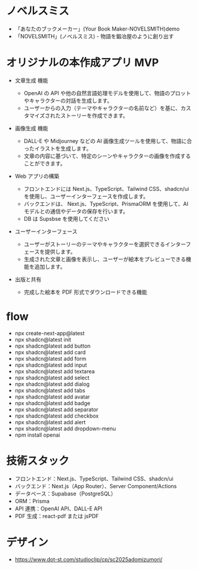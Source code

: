 # ノベルスミス

- 「あなたのブックメーカー」(Your Book Maker-NOVELSMITH)demo
- 「NOVELSMITH」(ノベルスミス) - 物語を鍛冶屋のように創り出す

# オリジナルの本作成アプリ MVP

- 文章生成 機能

  - OpenAI の API や他の自然言語処理モデルを使用して、物語のプロットやキャラクターの対話を生成します。
  - ユーザーからの入力（テーマやキャラクターの名前など）を基に、カスタマイズされたストーリーを作成できます。

- 画像生成 機能

  - DALL-E や Midjourney などの AI 画像生成ツールを使用して、物語に合ったイラストを生成します。
  - 文章の内容に基づいて、特定のシーンやキャラクターの画像を作成することができます。

- Web アプリの構築

  - フロントエンドには Next.js、TypeScript、Tailwind CSS、shadcn/ui を使用し、ユーザーインターフェースを作成します。
  - バックエンドは、 Next.js、TypeScript、PrismaORM を使用して、AI モデルとの通信やデータの保存を行います。
  - DB は Supsbse を使用してください

- ユーザーインターフェース

  - ユーザーがストーリーのテーマやキャラクターを選択できるインターフェースを提供します。
  - 生成された文章と画像を表示し、ユーザーが絵本をプレビューできる機能を追加します。

- 出版と共有
  - 完成した絵本を PDF 形式でダウンロードできる機能
  <!-- - オンラインで共有できる機能 -->

# flow

- npx create-next-app@latest
- npx shadcn@latest init
- npx shadcn@latest add button
- npx shadcn@latest add card
- npx shadcn@latest add form
- npx shadcn@latest add input
- npx shadcn@latest add textarea
- npx shadcn@latest add select
- npx shadcn@latest add dialog
- npx shadcn@latest add tabs
- npx shadcn@latest add avatar
- npx shadcn@latest add badge
- npx shadcn@latest add separator
- npx shadcn@latest add checkbox
- npx shadcn@latest add alert
- npx shadcn@latest add dropdown-menu
- npm install openai

# 技術スタック

- フロントエンド：Next.js、TypeScript、Tailwind CSS、shadcn/ui
- バックエンド：Next.js（App Router）、Server Component/Actions
- データベース：Supabase（PostgreSQL）
- ORM：Prisma
- API 連携：OpenAI API、DALL-E API
- PDF 生成：react-pdf または jsPDF

# デザイン

- https://www.dot-st.com/studioclip/cp/sc2025adomizumori/
